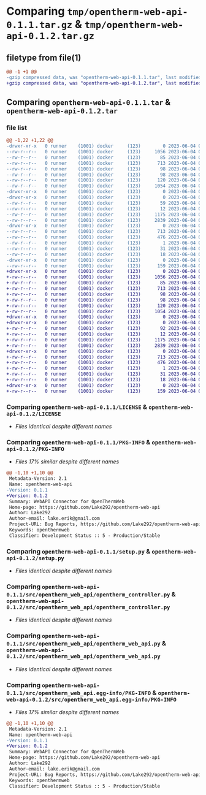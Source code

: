 # Comparing `tmp/opentherm-web-api-0.1.1.tar.gz` & `tmp/opentherm-web-api-0.1.2.tar.gz`

## filetype from file(1)

```diff
@@ -1 +1 @@
-gzip compressed data, was "opentherm-web-api-0.1.1.tar", last modified: Sun Jun  4 09:34:32 2023, max compression
+gzip compressed data, was "opentherm-web-api-0.1.2.tar", last modified: Sun Jun  4 09:42:11 2023, max compression
```

## Comparing `opentherm-web-api-0.1.1.tar` & `opentherm-web-api-0.1.2.tar`

### file list

```diff
@@ -1,22 +1,22 @@
-drwxr-xr-x   0 runner    (1001) docker     (123)        0 2023-06-04 09:34:32.853078 opentherm-web-api-0.1.1/
--rw-r--r--   0 runner    (1001) docker     (123)     1056 2023-06-04 09:34:24.000000 opentherm-web-api-0.1.1/LICENSE
--rw-r--r--   0 runner    (1001) docker     (123)       85 2023-06-04 09:34:24.000000 opentherm-web-api-0.1.1/MANIFEST.in
--rw-r--r--   0 runner    (1001) docker     (123)      713 2023-06-04 09:34:32.853078 opentherm-web-api-0.1.1/PKG-INFO
--rw-r--r--   0 runner    (1001) docker     (123)       98 2023-06-04 09:34:24.000000 opentherm-web-api-0.1.1/README.md
--rw-r--r--   0 runner    (1001) docker     (123)       98 2023-06-04 09:34:24.000000 opentherm-web-api-0.1.1/pyproject.toml
--rw-r--r--   0 runner    (1001) docker     (123)      120 2023-06-04 09:34:32.853078 opentherm-web-api-0.1.1/setup.cfg
--rw-r--r--   0 runner    (1001) docker     (123)     1054 2023-06-04 09:34:24.000000 opentherm-web-api-0.1.1/setup.py
-drwxr-xr-x   0 runner    (1001) docker     (123)        0 2023-06-04 09:34:32.849078 opentherm-web-api-0.1.1/src/
-drwxr-xr-x   0 runner    (1001) docker     (123)        0 2023-06-04 09:34:32.853078 opentherm-web-api-0.1.1/src/opentherm_web_api/
--rw-r--r--   0 runner    (1001) docker     (123)       59 2023-06-04 09:34:24.000000 opentherm-web-api-0.1.1/src/opentherm_web_api/__init__.py
--rw-r--r--   0 runner    (1001) docker     (123)       12 2023-06-04 09:34:24.000000 opentherm-web-api-0.1.1/src/opentherm_web_api/const.py
--rw-r--r--   0 runner    (1001) docker     (123)     1175 2023-06-04 09:34:24.000000 opentherm-web-api-0.1.1/src/opentherm_web_api/opentherm_controller.py
--rw-r--r--   0 runner    (1001) docker     (123)     2839 2023-06-04 09:34:24.000000 opentherm-web-api-0.1.1/src/opentherm_web_api/opentherm_web_api.py
-drwxr-xr-x   0 runner    (1001) docker     (123)        0 2023-06-04 09:34:32.853078 opentherm-web-api-0.1.1/src/opentherm_web_api.egg-info/
--rw-r--r--   0 runner    (1001) docker     (123)      713 2023-06-04 09:34:32.000000 opentherm-web-api-0.1.1/src/opentherm_web_api.egg-info/PKG-INFO
--rw-r--r--   0 runner    (1001) docker     (123)      476 2023-06-04 09:34:32.000000 opentherm-web-api-0.1.1/src/opentherm_web_api.egg-info/SOURCES.txt
--rw-r--r--   0 runner    (1001) docker     (123)        1 2023-06-04 09:34:32.000000 opentherm-web-api-0.1.1/src/opentherm_web_api.egg-info/dependency_links.txt
--rw-r--r--   0 runner    (1001) docker     (123)       31 2023-06-04 09:34:32.000000 opentherm-web-api-0.1.1/src/opentherm_web_api.egg-info/requires.txt
--rw-r--r--   0 runner    (1001) docker     (123)       18 2023-06-04 09:34:32.000000 opentherm-web-api-0.1.1/src/opentherm_web_api.egg-info/top_level.txt
-drwxr-xr-x   0 runner    (1001) docker     (123)        0 2023-06-04 09:34:32.853078 opentherm-web-api-0.1.1/tests/
--rw-r--r--   0 runner    (1001) docker     (123)      159 2023-06-04 09:34:24.000000 opentherm-web-api-0.1.1/tests/test_opentherm_controller.py
+drwxr-xr-x   0 runner    (1001) docker     (123)        0 2023-06-04 09:42:11.331578 opentherm-web-api-0.1.2/
+-rw-r--r--   0 runner    (1001) docker     (123)     1056 2023-06-04 09:42:02.000000 opentherm-web-api-0.1.2/LICENSE
+-rw-r--r--   0 runner    (1001) docker     (123)       85 2023-06-04 09:42:02.000000 opentherm-web-api-0.1.2/MANIFEST.in
+-rw-r--r--   0 runner    (1001) docker     (123)      713 2023-06-04 09:42:11.331578 opentherm-web-api-0.1.2/PKG-INFO
+-rw-r--r--   0 runner    (1001) docker     (123)       98 2023-06-04 09:42:02.000000 opentherm-web-api-0.1.2/README.md
+-rw-r--r--   0 runner    (1001) docker     (123)       98 2023-06-04 09:42:02.000000 opentherm-web-api-0.1.2/pyproject.toml
+-rw-r--r--   0 runner    (1001) docker     (123)      120 2023-06-04 09:42:11.331578 opentherm-web-api-0.1.2/setup.cfg
+-rw-r--r--   0 runner    (1001) docker     (123)     1054 2023-06-04 09:42:02.000000 opentherm-web-api-0.1.2/setup.py
+drwxr-xr-x   0 runner    (1001) docker     (123)        0 2023-06-04 09:42:11.327578 opentherm-web-api-0.1.2/src/
+drwxr-xr-x   0 runner    (1001) docker     (123)        0 2023-06-04 09:42:11.331578 opentherm-web-api-0.1.2/src/opentherm_web_api/
+-rw-r--r--   0 runner    (1001) docker     (123)       92 2023-06-04 09:42:02.000000 opentherm-web-api-0.1.2/src/opentherm_web_api/__init__.py
+-rw-r--r--   0 runner    (1001) docker     (123)       12 2023-06-04 09:42:02.000000 opentherm-web-api-0.1.2/src/opentherm_web_api/const.py
+-rw-r--r--   0 runner    (1001) docker     (123)     1175 2023-06-04 09:42:02.000000 opentherm-web-api-0.1.2/src/opentherm_web_api/opentherm_controller.py
+-rw-r--r--   0 runner    (1001) docker     (123)     2839 2023-06-04 09:42:02.000000 opentherm-web-api-0.1.2/src/opentherm_web_api/opentherm_web_api.py
+drwxr-xr-x   0 runner    (1001) docker     (123)        0 2023-06-04 09:42:11.331578 opentherm-web-api-0.1.2/src/opentherm_web_api.egg-info/
+-rw-r--r--   0 runner    (1001) docker     (123)      713 2023-06-04 09:42:11.000000 opentherm-web-api-0.1.2/src/opentherm_web_api.egg-info/PKG-INFO
+-rw-r--r--   0 runner    (1001) docker     (123)      476 2023-06-04 09:42:11.000000 opentherm-web-api-0.1.2/src/opentherm_web_api.egg-info/SOURCES.txt
+-rw-r--r--   0 runner    (1001) docker     (123)        1 2023-06-04 09:42:11.000000 opentherm-web-api-0.1.2/src/opentherm_web_api.egg-info/dependency_links.txt
+-rw-r--r--   0 runner    (1001) docker     (123)       31 2023-06-04 09:42:11.000000 opentherm-web-api-0.1.2/src/opentherm_web_api.egg-info/requires.txt
+-rw-r--r--   0 runner    (1001) docker     (123)       18 2023-06-04 09:42:11.000000 opentherm-web-api-0.1.2/src/opentherm_web_api.egg-info/top_level.txt
+drwxr-xr-x   0 runner    (1001) docker     (123)        0 2023-06-04 09:42:11.331578 opentherm-web-api-0.1.2/tests/
+-rw-r--r--   0 runner    (1001) docker     (123)      159 2023-06-04 09:42:02.000000 opentherm-web-api-0.1.2/tests/test_opentherm_controller.py
```

### Comparing `opentherm-web-api-0.1.1/LICENSE` & `opentherm-web-api-0.1.2/LICENSE`

 * *Files identical despite different names*

### Comparing `opentherm-web-api-0.1.1/PKG-INFO` & `opentherm-web-api-0.1.2/PKG-INFO`

 * *Files 17% similar despite different names*

```diff
@@ -1,10 +1,10 @@
 Metadata-Version: 2.1
 Name: opentherm-web-api
-Version: 0.1.1
+Version: 0.1.2
 Summary: WebAPI Connector for OpenThermWeb
 Home-page: https://github.com/Lake292/opentherm-web-api
 Author: Lake292
 Author-email: lake.erik@gmail.com
 Project-URL: Bug Reports, https://github.com/Lake292/opentherm-web-api/issues
 Keywords: openthermweb
 Classifier: Development Status :: 5 - Production/Stable
```

### Comparing `opentherm-web-api-0.1.1/setup.py` & `opentherm-web-api-0.1.2/setup.py`

 * *Files identical despite different names*

### Comparing `opentherm-web-api-0.1.1/src/opentherm_web_api/opentherm_controller.py` & `opentherm-web-api-0.1.2/src/opentherm_web_api/opentherm_controller.py`

 * *Files identical despite different names*

### Comparing `opentherm-web-api-0.1.1/src/opentherm_web_api/opentherm_web_api.py` & `opentherm-web-api-0.1.2/src/opentherm_web_api/opentherm_web_api.py`

 * *Files identical despite different names*

### Comparing `opentherm-web-api-0.1.1/src/opentherm_web_api.egg-info/PKG-INFO` & `opentherm-web-api-0.1.2/src/opentherm_web_api.egg-info/PKG-INFO`

 * *Files 17% similar despite different names*

```diff
@@ -1,10 +1,10 @@
 Metadata-Version: 2.1
 Name: opentherm-web-api
-Version: 0.1.1
+Version: 0.1.2
 Summary: WebAPI Connector for OpenThermWeb
 Home-page: https://github.com/Lake292/opentherm-web-api
 Author: Lake292
 Author-email: lake.erik@gmail.com
 Project-URL: Bug Reports, https://github.com/Lake292/opentherm-web-api/issues
 Keywords: openthermweb
 Classifier: Development Status :: 5 - Production/Stable
```

